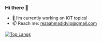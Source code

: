 ### Hi there 👋

- 🌱 I’m currently working on IOT topics!
- 📫 Reach me: rezaahmadidvlp@gmail.com

[![Top Langs](https://github-readme-stats.vercel.app/api/top-langs/?username=RezaAmd&layout=compact)](https://github.com/anuraghazra/github-readme-stats)
